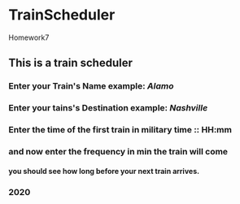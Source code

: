 # TrainScheduler
Homework7
## This is a train scheduler
### Enter your Train's Name example: *Alamo*
### Enter your tains's Destination example: *Nashville*

### Enter the time of the first train in military time :: HH:mm
### and now enter the frequency in min the train will come

#### you should see how long before your next train arrives.
### 2020